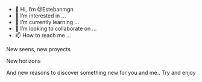 - 👋 Hi, I’m @Estebanmgn
- 👀 I’m interested in ...
- 🌱 I’m currently learning ...
- 💞️ I’m looking to collaborate on ...
- 📫 How to reach me ...

<!---
Estebanmgn/Estebanmgn is a ✨ special ✨ repository because its `README.md` (this file) appears on your GitHub profile.
You can click the Preview link to take a look at your changes.
--->

New seens, new proyects

New horizons

And new reasons to discover something new for you and me.. Try and enjoy
